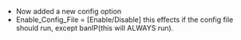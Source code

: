 - Now added a new config option
- Enable_Config_File = [Enable/Disable] this effects if the config file should run, except banIP(this will ALWAYS run).
